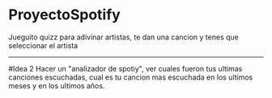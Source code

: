 # ProyectoSpotify

Jueguito quizz para adivinar artistas, te dan una cancion y tenes que seleccionar el artista

-------------------------------------------------------------------------
#Idea 2 
Hacer un "analizador de spotiy", ver cuales fueron tus ultimas canciones escuchadas, cual es tu cancion mas escuchada en los ultimos meses y en los ultimos años.
